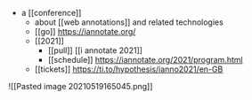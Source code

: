 - a [[conference]]
	- about [[web annotations]] and related technologies
	- [[go]] https://iannotate.org/
	- [[2021]] 
		- [[pull]] [[i annotate 2021]] 
		- [[schedule]] https://iannotate.org/2021/program.html
	- [[tickets]] https://ti.to/hypothesis/ianno2021/en-GB

![[Pasted image 20210519165045.png]]